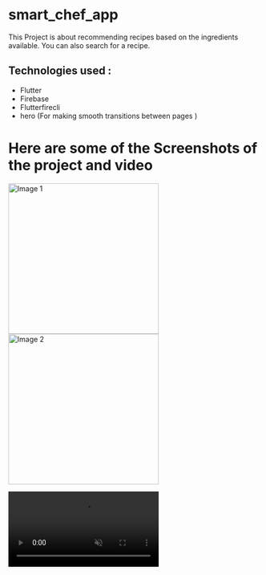 # smart_chef_app

This Project is about recommending recipes based on the ingredients available. You can also search for a recipe.


## Technologies used :
- Flutter
- Firebase
- Flutterfirecli
- hero (For making smooth transitions between pages )

# Here are some of the Screenshots of the project and video


<img src="https://github.com/user-attachments/assets/2b849bf6-4235-487e-a291-296caddaa76c" alt="Image 1" width="300">
<img src="https://github.com/user-attachments/assets/ad6327d1-e15b-4cda-8b3b-afac7337bcf2" alt="Image 2" width="300">


<video src="https://github.com/user-attachments/assets/30a964cf-9ee3-40f4-bd4c-95af5a185477" autoplay loop muted></video>


